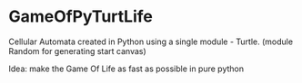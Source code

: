 # GameOfPyTurtLife
Cellular Automata created in Python using a single module - Turtle. (module Random for generating start canvas)

Idea: make the Game Of Life as fast as possible in pure python
